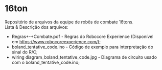 # 16ton

Repositório de arquivos da equipe de robôs de combate 16tons.<br/>
Lista & Descrição dos arquivos:<br/>
- Regras+-+Combate.pdf - Regras do Robocore Experience (Disponível em https://www.robocoreexperience.com/);<br/>
- boland_tentative_code.ino - Código de exemplo para interpretação do sinal do R/C; <br/>
- wiring diagram_boland_tentative_code.jpg - Diagrama de circuito usado com o boland_tentative_code.ino;
